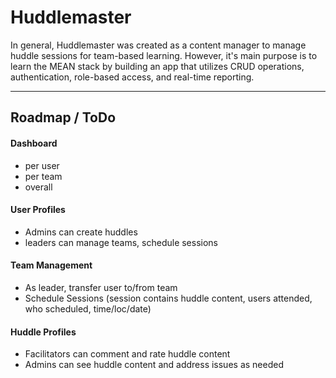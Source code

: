 # Huddlemaster
In general, Huddlemaster was created as a content manager to manage huddle sessions for team-based learning.  However, it's main purpose is to learn the MEAN stack by building an app that utilizes CRUD operations, authentication, role-based access, and real-time reporting.

---

## Roadmap / ToDo

#### Dashboard
* per user
* per team
* overall

#### User Profiles
* Admins can create huddles
* leaders can manage teams, schedule sessions

#### Team Management
* As leader, transfer user to/from team 
* Schedule Sessions (session contains huddle content, users attended, who scheduled, time/loc/date)

#### Huddle Profiles
* Facilitators can comment and rate huddle content
* Admins can see huddle content and address issues as needed

